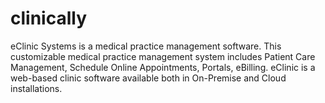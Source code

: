 # clinically
eClinic Systems is a medical practice management software. This customizable medical practice management system includes Patient Care Management, Schedule Online Appointments, Portals, eBilling. eClinic is a web-based clinic software available both in On-Premise and Cloud installations.
